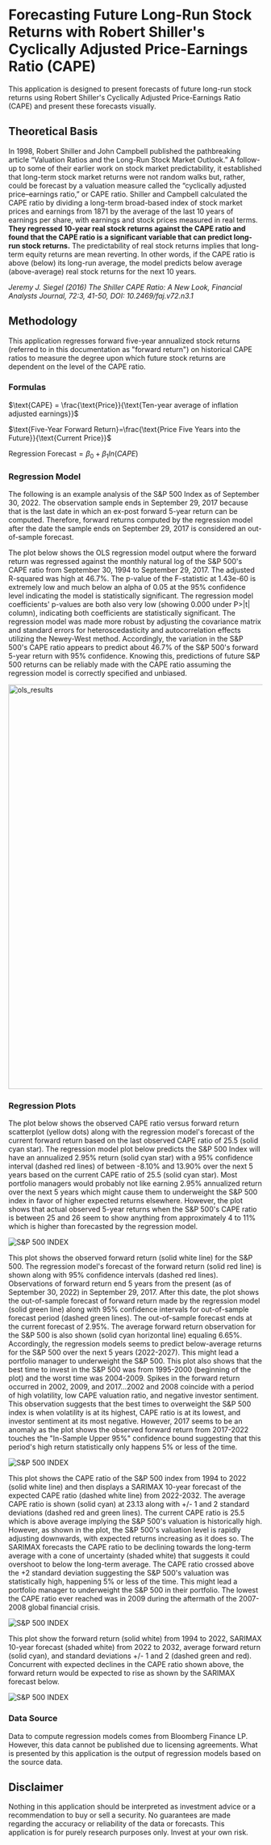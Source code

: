 

# Forecasting Future Long-Run Stock Returns with Robert Shiller's Cyclically Adjusted Price-Earnings Ratio (CAPE)

This application is designed to present forecasts of future long-run stock returns using Robert Shiller's Cyclically 
Adjusted Price-Earnings Ratio (CAPE) and present these forecasts visually. 

## Theoretical Basis

In 1998, Robert Shiller and John Campbell published the pathbreaking article “Valuation Ratios and the Long-Run Stock Market Outlook.” A follow-up to some of their earlier work on stock market predictability, it established that long-term stock market returns were not random walks but, rather, could be forecast by a valuation measure called the “cyclically adjusted price–earnings ratio,” or CAPE ratio. Shiller and Campbell calculated the CAPE ratio by dividing a long-term broad-based index of stock market prices and earnings from 1871 by the average of the last 10 years of earnings per share, with earnings and stock prices measured in real terms. **They regressed 10-year real stock returns against the CAPE ratio and found that the CAPE ratio is a significant variable that can predict long-run stock returns.** The predictability of real stock returns implies that long-term equity returns are mean reverting. In other words, if the CAPE ratio is above (below) its long-run average, the model predicts below average (above-average) real stock returns for the next 10 years.

*Jeremy J. Siegel (2016) The Shiller CAPE Ratio: A New Look, Financial Analysts Journal, 72:3, 41-50, DOI: 10.2469/faj.v72.n3.1*

## Methodology

This application regresses forward five-year annualized stock returns (referred to in this documentation as "forward return") on historical CAPE ratios to measure the degree upon which future stock returns are dependent on the level of the CAPE ratio. 

### Formulas

$\text{CAPE} = \frac{\text{Price}}{\text{Ten-year average of inflation adjusted earnings}}$

$\text{Five-Year Forward Return}=\frac{\text{Price Five Years into the Future}}{\text{Current Price}}$

$\text{Regression Forecast}=\beta_{0}+\beta_{1}ln(CAPE)$

### Regression Model

The following is an example analysis of the S&P 500 Index as of September 30, 2022. The observation sample ends in September 29, 2017 because that is the last date in which an ex-post forward 5-year return can be computed. Therefore, forward returns computed by the regression model after the date the sample ends on September 29, 2017 is considered an out-of-sample forecast. 

The plot below shows the OLS regression model output where the forward return was regressed against the monthly natural log of the S&P 500's CAPE ratio from September 30, 1994 to September 29, 2017. The adjusted R-squared was high at 46.7%. The p-value of the F-statistic at 1.43e-60 is extremely low and much below an alpha of 0.05 at the 95% confidence level indicating the model is statistically significant. The regression model coefficients' p-values are both also very low (showing 0.000 under P>|t| column), indicating both coefficients are statistically significant. The regression model was made more robust by adjusting the covariance matrix and standard errors for heteroscedasticity and autocorrelation effects utilizing the Newey-West method. Accordingly, the variation in the S&P 500's CAPE ratio appears to predict about 46.7% of the S&P 500's forward 5-year return with 95% confidence. Knowing this, predictions of future S&P 500 returns can be reliably made with the CAPE ratio assuming the regression model is correctly specified and unbiased. 

<img src="https://raw.githubusercontent.com/nathanramoscfa/cape/main/django_apps/mysite/forecast/static/forecast/images/regression_results_SPX.png" alt="ols_results" width="800"/>

### Regression Plots

The plot below shows the observed CAPE ratio versus forward return scatterplot (yellow dots) along with the regression model's forecast of the current forward return based on the last observed CAPE ratio of 25.5 (solid cyan star). The regression model plot below predicts the S&P 500 Index will have an annualized 2.95% return (solid cyan star) with a 95% confidence interval (dashed red lines) of between -8.10% and 13.90% over the next 5 years based on the current CAPE ratio of 25.5 (solid cyan star). Most portfolio managers would probably not like earning 2.95% annualized return over the next 5 years which might cause them to underweight the S&P 500 index in favor of higher expected returns elsewhere. However, the plot shows that actual observed 5-year returns when the S&P 500's CAPE ratio is between 25 and 26 seem to show anything from approximately 4 to 11% which is higher than forecasted by the regression model. 

![S&P 500 INDEX](https://raw.githubusercontent.com/nathanramoscfa/cape/main/django_apps/mysite/forecast/static/forecast/images/sample_regression_SPX.jpg)

This plot shows the observed forward return (solid white line) for the S&P 500. The regression model's forecast of the forward return (solid red line) is shown along with 95% confidence intervals (dashed red lines). Observations of forward return end 5 years from the present (as of September 30, 2022) in September 29, 2017. After this date, the plot shows the out-of-sample forecast of forward return made by the regression model (solid green line) along with 95% confidence intervals for out-of-sample forecast period (dashed green lines). The out-of-sample forecast ends at the current forecast of 2.95%. The average forward return observation for the S&P 500 is also shown (solid cyan horizontal line) equaling 6.65%. Accordingly, the regression models seems to predict below-average returns for the S&P 500 over the next 5 years (2022-2027). This might lead a portfolio manager to underweight the S&P 500. This plot also shows that the best time to invest in the S&P 500 was from 1995-2000 (beginning of the plot) and the worst time was 2004-2009. Spikes in the forward return occurred in 2002, 2009, and 2017...2002 and 2008 coincide with a period of high volatility, low CAPE valuation ratio, and negative investor sentiment. This observation suggests that the best times to overweight the S&P 500 index is when volatility is at its highest, CAPE ratio is at its lowest, and investor sentiment at its most negative. However, 2017 seems to be an anomaly as the plot shows the observed forward return from 2017-2022 touches the "In-Sample Upper 95%" confidence bound suggesting that this period's high return statistically only happens 5% or less of the time. 

![S&P 500 INDEX](https://raw.githubusercontent.com/nathanramoscfa/cape/main/django_apps/mysite/forecast/static/forecast/images/sample_observed_forecast_SPX.jpg)

This plot shows the CAPE ratio of the S&P 500 index from 1994 to 2022 (solid white line) and then displays a SARIMAX 10-year forecast of the expected CAPE ratio (dashed white line) from 2022-2032. The average CAPE ratio is shown (solid cyan) at 23.13 along with +/- 1 and 2 standard deviations (dashed red and green lines). The current CAPE ratio is 25.5 which is above average implying the S&P 500's valuation is historically high. However, as shown in the plot, the S&P 500's valuation level is rapidly adjusting downwards, with expected returns increasing as it does so. The SARIMAX forecasts the CAPE ratio to be declining towards the long-term average with a cone of uncertainty (shaded white) that suggests it could overshoot to below the long-term average. The CAPE ratio crossed above the +2 standard deviation suggesting the S&P 500's valuation was statistically high, happening 5% or less of the time. This might lead a portfolio manager to underweight the S&P 500 in their portfolio. The lowest the CAPE ratio ever reached was in 2009 during the aftermath of the 2007-2008 global financial crisis. 

![S&P 500 INDEX](https://raw.githubusercontent.com/nathanramoscfa/cape/main/django_apps/mysite/forecast/static/forecast/images/long_term_pe_ratio_SPX.jpg)

This plot show the forward return (solid white) from 1994 to 2022, SARIMAX 10-year forecast (shaded white) from 2022 to 2032, average forward return (solid cyan), and standard deviations +/- 1 and 2 (dashed green and red). Concurrent with expected declines in the CAPE ratio shown above, the forward return would be expected to rise as shown by the SARIMAX forecast below. 

![S&P 500 INDEX](https://raw.githubusercontent.com/nathanramoscfa/cape/main/django_apps/mysite/forecast/static/forecast/images/expected_fwd_return_5y_SPX.jpg)

### Data Source

Data to compute regression models comes from Bloomberg Finance LP. However, this data cannot be published due to licensing agreements. What is presented by this application is the output of regression models based on the source data. 

## Disclaimer

Nothing in this application should be interpreted as investment advice or a recommendation to buy or sell a security. No guarantees are made regarding the accuracy or reliability of the data or forecasts. This application is for purely research purposes only. Invest at your own risk. 